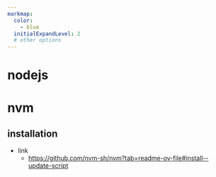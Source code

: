 ```yaml
---
markmap:
  color:
    - blue
  initialExpandLevel: 2
  # other options
---
```


# nodejs
# nvm
## installation
- link
    - https://github.com/nvm-sh/nvm?tab=readme-ov-file#install--update-script
